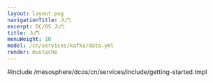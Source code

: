 ```yaml
---
layout: layout.pug
navigationTitle: 入门
excerpt: DC/OS 入门
title: 入门
menuWeight: 10
model: /cn/services/kafka/data.yml
render: mustache
---
```


#include /mesosphere/dcos/cn/services/include/getting-started.tmpl
